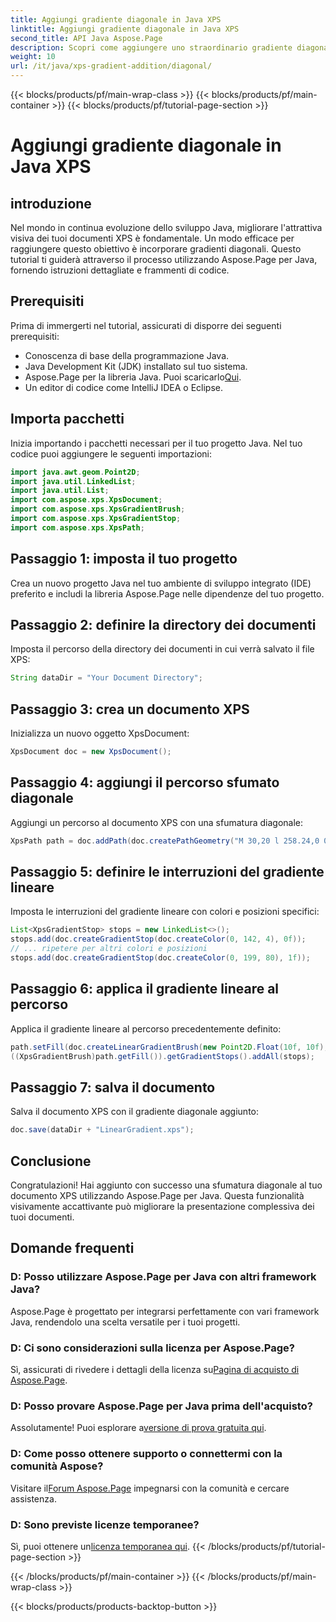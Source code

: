 ```yaml
---
title: Aggiungi gradiente diagonale in Java XPS
linktitle: Aggiungi gradiente diagonale in Java XPS
second_title: API Java Aspose.Page
description: Scopri come aggiungere uno straordinario gradiente diagonale ai tuoi documenti XPS in Java utilizzando Aspose.Page. Migliora la tua presentazione visiva senza sforzo.
weight: 10
url: /it/java/xps-gradient-addition/diagonal/
---
```


{{< blocks/products/pf/main-wrap-class >}}
{{< blocks/products/pf/main-container >}}
{{< blocks/products/pf/tutorial-page-section >}}

# Aggiungi gradiente diagonale in Java XPS

## introduzione
Nel mondo in continua evoluzione dello sviluppo Java, migliorare l'attrattiva visiva dei tuoi documenti XPS è fondamentale. Un modo efficace per raggiungere questo obiettivo è incorporare gradienti diagonali. Questo tutorial ti guiderà attraverso il processo utilizzando Aspose.Page per Java, fornendo istruzioni dettagliate e frammenti di codice.
## Prerequisiti
Prima di immergerti nel tutorial, assicurati di disporre dei seguenti prerequisiti:
- Conoscenza di base della programmazione Java.
- Java Development Kit (JDK) installato sul tuo sistema.
-  Aspose.Page per la libreria Java. Puoi scaricarlo[Qui](https://releases.aspose.com/page/java/).
- Un editor di codice come IntelliJ IDEA o Eclipse.
## Importa pacchetti
Inizia importando i pacchetti necessari per il tuo progetto Java. Nel tuo codice puoi aggiungere le seguenti importazioni:
```java
import java.awt.geom.Point2D;
import java.util.LinkedList;
import java.util.List;
import com.aspose.xps.XpsDocument;
import com.aspose.xps.XpsGradientBrush;
import com.aspose.xps.XpsGradientStop;
import com.aspose.xps.XpsPath;
```
## Passaggio 1: imposta il tuo progetto
Crea un nuovo progetto Java nel tuo ambiente di sviluppo integrato (IDE) preferito e includi la libreria Aspose.Page nelle dipendenze del tuo progetto.
## Passaggio 2: definire la directory dei documenti
Imposta il percorso della directory dei documenti in cui verrà salvato il file XPS:
```java
String dataDir = "Your Document Directory";
```
## Passaggio 3: crea un documento XPS
Inizializza un nuovo oggetto XpsDocument:
```java
XpsDocument doc = new XpsDocument();
```
## Passaggio 4: aggiungi il percorso sfumato diagonale
Aggiungi un percorso al documento XPS con una sfumatura diagonale:
```java
XpsPath path = doc.addPath(doc.createPathGeometry("M 30,20 l 258.24,0 0,56.64 -258.24,0 Z"));
```
## Passaggio 5: definire le interruzioni del gradiente lineare
Imposta le interruzioni del gradiente lineare con colori e posizioni specifici:
```java
List<XpsGradientStop> stops = new LinkedList<>();
stops.add(doc.createGradientStop(doc.createColor(0, 142, 4), 0f));
// ... ripetere per altri colori e posizioni
stops.add(doc.createGradientStop(doc.createColor(0, 199, 80), 1f));
```
## Passaggio 6: applica il gradiente lineare al percorso
Applica il gradiente lineare al percorso precedentemente definito:
```java
path.setFill(doc.createLinearGradientBrush(new Point2D.Float(10f, 10f), new Point2D.Float(228f, 100f)));
((XpsGradientBrush)path.getFill()).getGradientStops().addAll(stops);
```
## Passaggio 7: salva il documento
Salva il documento XPS con il gradiente diagonale aggiunto:
```java
doc.save(dataDir + "LinearGradient.xps");
```
## Conclusione
Congratulazioni! Hai aggiunto con successo una sfumatura diagonale al tuo documento XPS utilizzando Aspose.Page per Java. Questa funzionalità visivamente accattivante può migliorare la presentazione complessiva dei tuoi documenti.
## Domande frequenti
### D: Posso utilizzare Aspose.Page per Java con altri framework Java?
Aspose.Page è progettato per integrarsi perfettamente con vari framework Java, rendendolo una scelta versatile per i tuoi progetti.
### D: Ci sono considerazioni sulla licenza per Aspose.Page?
 Sì, assicurati di rivedere i dettagli della licenza su[Pagina di acquisto di Aspose.Page](https://purchase.aspose.com/buy).
### D: Posso provare Aspose.Page per Java prima dell'acquisto?
 Assolutamente! Puoi esplorare a[versione di prova gratuita qui](https://releases.aspose.com/).
### D: Come posso ottenere supporto o connettermi con la comunità Aspose?
 Visitare il[Forum Aspose.Page](https://forum.aspose.com/c/page/39) impegnarsi con la comunità e cercare assistenza.
### D: Sono previste licenze temporanee?
 Sì, puoi ottenere un[licenza temporanea qui](https://purchase.aspose.com/temporary-license/).
{{< /blocks/products/pf/tutorial-page-section >}}

{{< /blocks/products/pf/main-container >}}
{{< /blocks/products/pf/main-wrap-class >}}

{{< blocks/products/products-backtop-button >}}
